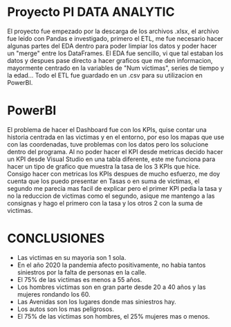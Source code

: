 #   Proyecto PI DATA ANALYTIC

El proyecto fue empezado por la descarga de los archivos .xlsx, el archivo fue leido con Pandas e investigado, primero el ETL, me fue necesario hacer algunas partes del EDA dentro para poder limpiar los datos y poder hacer un "merge" entre los DataFrames. El EDA fue sencillo, vi que tal estaban los datos y despues pase directo a hacer graficos que me den informacion, mayormente centrado en la variables de "Num víctimas", series de tiempo y la edad...
Todo el ETL fue guardado en un .csv para su utilizacion en PowerBI.


#   PowerBI

El problema de hacer el Dashboard fue con los KPIs, quise contar una historia centrada en las victimas y en el entorno, por eso los mapas que use con las coordenadas, tuve problemas con los datos pero los solucione dentro del programa.
Al no poder hacer el KPI desde metricas decido hacer un KPI desde Visual Studio en una tabla diferente, este me funciona para hacer un tipo de grafico que muestra la tasa de los 3 KPIs que hice.
Consigo hacer con metricas los KPIs despues de mucho esfuerzo, me doy cuenta que los puedo presentar en Tasas o en suma de victimas, el segundo me parecia mas facil de explicar pero el primer KPI pedia la tasa y no la reduccion de victimas como el segundo, asique me mantengo a las consignas y hago el primero con la tasa y los otros 2 con la suma de victimas.

#                                       CONCLUSIONES

- Las victimas en su mayoria son 1 sola.
- En el año 2020 la pandemia afecto positivamente, no habia tantos siniestros por la falta de personas en la calle.
- El 75% de las victimas es menos a 55 años.
- Los hombres victimas son en gran parte desde 20 a 40 años y las mujeres rondando los 60.
- Las Avenidas son los lugares donde mas siniestros hay.
- Los autos son los mas peligrosos.
- El 75% de las victimas son hombres, el 25% mujeres mas o menos.